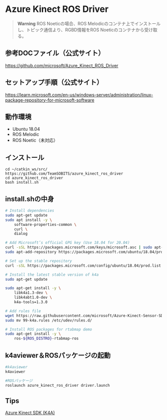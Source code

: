 # Azure Kinect ROS Driver

> **Warning**
> ROS Noeticの場合、ROS Melodicのコンテナ上でインストールし、トピック通信より、RGBD情報をROS Noeticのコンテナから受け取る。

## 参考DOCファイル（公式サイト）
https://github.com/microsoft/Azure_Kinect_ROS_Driver

## セットアップ手順（公式サイト）
https://learn.microsoft.com/en-us/windows-server/administration/linux-package-repository-for-microsoft-software

## 動作環境
- Ubuntu 18.04
- ROS Melodic
- ROS Noetic（未対応）

## インストール

```
cd ~/catkin_ws/src/
https://github.com/TeamSOBITS/azure_kinect_ros_driver
cd azure_kinect_ros_driver
bash install.sh
```

## install.shの中身

``` bash
# Install dependencies
sudo apt-get update
sudo apt install -y \
    software-properties-common \
    curl \
    dialog

# Add Microsoft’s official GPG key (Use 18.04 for 20.04)
curl -sSL https://packages.microsoft.com/keys/microsoft.asc | sudo apt-key add -
sudo apt-add-repository https://packages.microsoft.com/ubuntu/18.04/prod

# Set up the stable repository
curl -sSL https://packages.microsoft.com/config/ubuntu/18.04/prod.list | sudo tee /etc/apt/sources.list.d/microsoft-prod.list

# Install the latest stable version of k4a
sudo apt-get update

sudo apt-get install -y \
    libk4a1.3-dev \
    libk4abt1.0-dev \
    k4a-tools=1.3.0

# Add rules file
wget https://raw.githubusercontent.com/microsoft/Azure-Kinect-Sensor-SDK/develop/scripts/99-k4a.rules
sudo mv 99-k4a.rules /etc/udev/rules.d/

# Install ROS packages for rtabmap demo
sudo apt-get install -y \
    ros-${ROS_DISTRO}-rtabmap-ros
```

## k4aviewer＆ROSパッケージの起動
``` bash
#k4aviewer
k4aviewer
```

``` bash
#ROSパッケージ
roslaunch azure_kinect_ros_driver driver.launch
```

## Tips
[Azure Kinect SDK (K4A)](https://github.com/microsoft/Azure-Kinect-Sensor-SDK)
